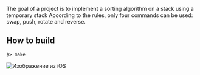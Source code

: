 The goal of a project is to implement a sorting algorithm on a stack using a temporary stack
According to the rules, only four commands can be used: swap, push, rotate and reverse. 

## How to build
```
$> make
```
 
![Изображение из iOS](https://user-images.githubusercontent.com/95509213/153432100-dd8045f3-5dd3-43c3-b752-0c753b9a9656.jpg)

